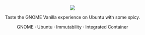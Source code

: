 <div align="center">
  <img src="https://github.com/Vanilla-OS/assets/blob/main/logo/text/inverted/vanilla-logo.png?raw=true">
  <p align="center">Taste the GNOME Vanilla experience on Ubuntu with some spicy.</p>
  <p align="center">GNOME · Ubuntu · Immutability · Integrated Container</p>
</div>
